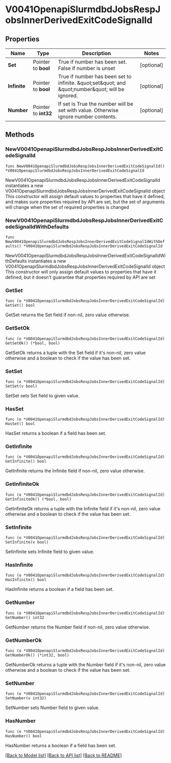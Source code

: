 # V0041OpenapiSlurmdbdJobsRespJobsInnerDerivedExitCodeSignalId

## Properties

Name | Type | Description | Notes
------------ | ------------- | ------------- | -------------
**Set** | Pointer to **bool** | True if number has been set. False if number is unset | [optional] 
**Infinite** | Pointer to **bool** | True if number has been set to infinite. \&quot;set\&quot; and \&quot;number\&quot; will be ignored. | [optional] 
**Number** | Pointer to **int32** | If set is True the number will be set with value. Otherwise ignore number contents. | [optional] 

## Methods

### NewV0041OpenapiSlurmdbdJobsRespJobsInnerDerivedExitCodeSignalId

`func NewV0041OpenapiSlurmdbdJobsRespJobsInnerDerivedExitCodeSignalId() *V0041OpenapiSlurmdbdJobsRespJobsInnerDerivedExitCodeSignalId`

NewV0041OpenapiSlurmdbdJobsRespJobsInnerDerivedExitCodeSignalId instantiates a new V0041OpenapiSlurmdbdJobsRespJobsInnerDerivedExitCodeSignalId object
This constructor will assign default values to properties that have it defined,
and makes sure properties required by API are set, but the set of arguments
will change when the set of required properties is changed

### NewV0041OpenapiSlurmdbdJobsRespJobsInnerDerivedExitCodeSignalIdWithDefaults

`func NewV0041OpenapiSlurmdbdJobsRespJobsInnerDerivedExitCodeSignalIdWithDefaults() *V0041OpenapiSlurmdbdJobsRespJobsInnerDerivedExitCodeSignalId`

NewV0041OpenapiSlurmdbdJobsRespJobsInnerDerivedExitCodeSignalIdWithDefaults instantiates a new V0041OpenapiSlurmdbdJobsRespJobsInnerDerivedExitCodeSignalId object
This constructor will only assign default values to properties that have it defined,
but it doesn't guarantee that properties required by API are set

### GetSet

`func (o *V0041OpenapiSlurmdbdJobsRespJobsInnerDerivedExitCodeSignalId) GetSet() bool`

GetSet returns the Set field if non-nil, zero value otherwise.

### GetSetOk

`func (o *V0041OpenapiSlurmdbdJobsRespJobsInnerDerivedExitCodeSignalId) GetSetOk() (*bool, bool)`

GetSetOk returns a tuple with the Set field if it's non-nil, zero value otherwise
and a boolean to check if the value has been set.

### SetSet

`func (o *V0041OpenapiSlurmdbdJobsRespJobsInnerDerivedExitCodeSignalId) SetSet(v bool)`

SetSet sets Set field to given value.

### HasSet

`func (o *V0041OpenapiSlurmdbdJobsRespJobsInnerDerivedExitCodeSignalId) HasSet() bool`

HasSet returns a boolean if a field has been set.

### GetInfinite

`func (o *V0041OpenapiSlurmdbdJobsRespJobsInnerDerivedExitCodeSignalId) GetInfinite() bool`

GetInfinite returns the Infinite field if non-nil, zero value otherwise.

### GetInfiniteOk

`func (o *V0041OpenapiSlurmdbdJobsRespJobsInnerDerivedExitCodeSignalId) GetInfiniteOk() (*bool, bool)`

GetInfiniteOk returns a tuple with the Infinite field if it's non-nil, zero value otherwise
and a boolean to check if the value has been set.

### SetInfinite

`func (o *V0041OpenapiSlurmdbdJobsRespJobsInnerDerivedExitCodeSignalId) SetInfinite(v bool)`

SetInfinite sets Infinite field to given value.

### HasInfinite

`func (o *V0041OpenapiSlurmdbdJobsRespJobsInnerDerivedExitCodeSignalId) HasInfinite() bool`

HasInfinite returns a boolean if a field has been set.

### GetNumber

`func (o *V0041OpenapiSlurmdbdJobsRespJobsInnerDerivedExitCodeSignalId) GetNumber() int32`

GetNumber returns the Number field if non-nil, zero value otherwise.

### GetNumberOk

`func (o *V0041OpenapiSlurmdbdJobsRespJobsInnerDerivedExitCodeSignalId) GetNumberOk() (*int32, bool)`

GetNumberOk returns a tuple with the Number field if it's non-nil, zero value otherwise
and a boolean to check if the value has been set.

### SetNumber

`func (o *V0041OpenapiSlurmdbdJobsRespJobsInnerDerivedExitCodeSignalId) SetNumber(v int32)`

SetNumber sets Number field to given value.

### HasNumber

`func (o *V0041OpenapiSlurmdbdJobsRespJobsInnerDerivedExitCodeSignalId) HasNumber() bool`

HasNumber returns a boolean if a field has been set.


[[Back to Model list]](../README.md#documentation-for-models) [[Back to API list]](../README.md#documentation-for-api-endpoints) [[Back to README]](../README.md)



